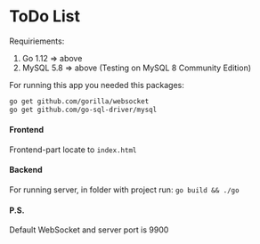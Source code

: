 # ToDo List

Requiriements:
1. Go 1.12 => above
2. MySQL 5.8 => above (Testing on MySQL 8 Community Edition)

For running this app you needed this packages:
```sh
go get github.com/gorilla/websocket
go get github.com/go-sql-driver/mysql
```

#### Frontend
Frontend-part locate to ```index.html```

#### Backend
For running server, in folder with project run: 
```go build && ./go```

#### P.S.
Default WebSocket and server port is 9900
